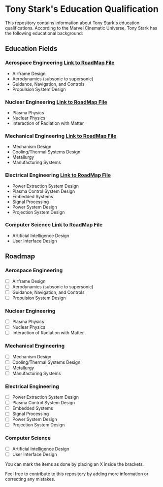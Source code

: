 # Tony Stark's Education Qualification

This repository contains information about Tony Stark's education qualifications. According to the Marvel Cinematic Universe, Tony Stark has the following educational background:

## Education Fields 

### Aerospace Engineering [Link to RoadMap File](/Roadmap%20for%20Aerospace%20Engineering.md)
- Airframe Design
- Aerodynamics (subsonic to supersonic)
- Guidance, Navigation, and Controls
- Propulsion System Design


### Nuclear Engineering [Link to RoadMap File](/Roadmap%20for%20Nuclear%20Engineering.md)
- Plasma Physics
- Nuclear Physics
- Interaction of Radiation with Matter


### Mechanical Engineering [Link to RoadMap File](/Roadmap%20for%20Mechanical%20Engineering.md)
- Mechanism Design
- Cooling/Thermal Systems Design
- Metallurgy
- Manufacturing Systems


### Electrical Engineering [Link to RoadMap File](/Roadmap%20for%20Electrical%20Engineering.md)
- Power Extraction System Design
- Plasma Control System Design
- Embedded Systems
- Signal Processing
- Power System Design
- Projection System Design


### Computer Science [Link to RoadMap File](/Roadmap%20for%20Computer%20Science.md)
- Artificial Intelligence Design
- User Interface Design


## Roadmap

### Aerospace Engineering
- [ ] Airframe Design
- [ ] Aerodynamics (subsonic to supersonic)
- [ ] Guidance, Navigation, and Controls
- [ ] Propulsion System Design

### Nuclear Engineering 
- [ ] Plasma Physics
- [ ] Nuclear Physics
- [ ] Interaction of Radiation with Matter

### Mechanical Engineering 
- [ ] Mechanism Design
- [ ] Cooling/Thermal Systems Design
- [ ] Metallurgy
- [ ] Manufacturing Systems

### Electrical Engineering 
- [ ] Power Extraction System Design
- [ ] Plasma Control System Design
- [ ] Embedded Systems
- [ ] Signal Processing
- [ ] Power System Design
- [ ] Projection System Design

### Computer Science 
- [ ] Artificial Intelligence Design
- [ ] User Interface Design

You can mark the items as done by placing an X inside the brackets.

Feel free to contribute to this repository by adding more information or correcting any mistakes.
